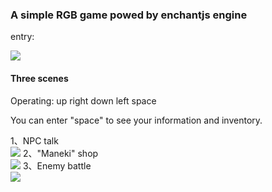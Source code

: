 ### A simple RGB game powed by enchantjs engine

entry: []()   

![](http://7xl0rs.com1.z0.glb.clouddn.com/all.png)
#### Three scenes

Operating: up right down left  space
            
You can enter "space" to see your information and inventory.

1、NPC talk  
![](http://7xl0rs.com1.z0.glb.clouddn.com/npc.png)
2、"Maneki" shop  
![](http://7xl0rs.com1.z0.glb.clouddn.com/shop.png)
3、Enemy battle  
![](http://7xl0rs.com1.z0.glb.clouddn.com/battle.png)

